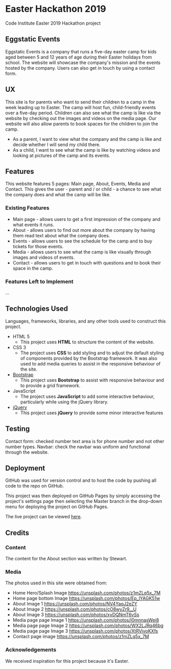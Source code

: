 # Easter Hackathon 2019

Code Institute Easter 2019 Hackathon project

## Eggstatic Events
Eggstatic Events is a company that runs a five-day easter camp for kids aged between 5 and 12 years of age during their Easter holidays from school. The website will showcase the company's mission and the events hosted by the company. Users can also get in touch by using a contact form.

## UX
This site is for parents who want to send their children to a camp in the week leading up to Easter. The camp will host fun, child-friendly events over a five-day period. Children can also see what the camp is like via the website by checking out the images and videos on the media page. Our website will also allow parents to book spaces for the children to join the camp.

* As a parent, I want to view what the company and the camp is like and decide whether I will send my child there.
* As a child, I want to see what the camp is like by watching videos and looking at pictures of the camp and its events.

## Features
This website features 5 pages: Main page, About, Events, Media and Contact. This gives the user - parent and / or child - a chance to see what the company does and what the camp will be like.

### Existing Features
* Main page - allows users to get a first impression of the company and what events it runs.
* About - allows users to find out more about the company by having them read text about what the company does.
* Events - allows users to see the schedule for the camp and to buy tickets for those events.
* Media - allows users to see what the camp is like visually through images and videos of events.
* Contact - allows users to get in touch with questions and to book their space in the camp.

### Features Left to Implement

...

## Technologies Used

Languages, frameworks, libraries, and any other tools used to construct this project. 

- HTML 5
    - This project uses **HTML** to structure the content of the website.
- CSS 3
    - The project uses **CSS** to add styling and to adjust the default styling of components provided by the Bootstrap framework. It was also used to add media queries to assist in the responsive behaviour of the site.
- [Bootstrap](https://getbootstrap.com/)
    - This project uses **Bootstrap** to assist with responsive behaviour and to provide a grid framework.
- JavaScript
    - The project uses **JavaScript** to add some interactive behaviour, particularly while using the jQuery library.
- [jQuery](https://jquery.com/)
    - This project uses **jQuery** to provide some minor interactive features 
    
    
## Testing

Contact form: checked number text area is for phone number and not other number types.
Navbar: check the navbar was uniform and functional through the website.

## Deployment

GitHub was used for version control and to host the code by pushing all code to the repo on GitHub.

This project was then deployed on GitHub Pages by simply accessing the project's settings page then selecting the Master branch in the drop-down menu for deploying the project on GitHub Pages.

The live project can be viewed [here](https://kes2401.github.io/code-institute-easter-hackathon/index.html).


## Credits

### Content
The content for the About section was written by Stewart.

### Media
The photos used in this site were obtained from:
* Home Hero/Splash Image https://unsplash.com/photos/z1mZLq5x_7M
* Home page bottom Image https://unsplash.com/photos/Ep_lYAGK51w
* About Image 1 https://unsplash.com/photos/NV4YaqJ2eZY
* About Image 2 https://unsplash.com/photos/cO8wyZr9__U
* About Image 3 https://unsplash.com/photos/xyDQNmT6vSs
* Media page page Image 1 https://unsplash.com/photos/l0mnnasWei8
* Media page page Image 2 https://unsplash.com/photos/WX2LJRq46bg
* Media page page Image 3 https://unsplash.com/photos/XtRVivoKXfs
* Contact page image https://unsplash.com/photos/z1mZLq5x_7M

### Acknowledgements
We received inspiration for this project because it's Easter.
